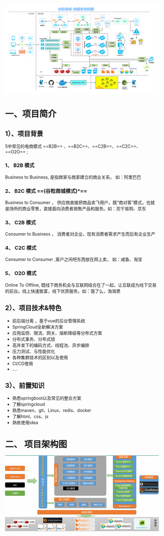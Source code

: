 ![架构图](./assert/谷粒商城-微服务架构图.jpg)

# 一、项目简介

## 1）、项目背景

5中常见的电商模式 ==B2B== 、==B2C==、==C2B==、==C2C==、==O2O== ;

### 1、 B2B 模式

Business to Business, 是指商家与商家建立的商业关系， 如：阿里巴巴

### 2、 B2C 模式 ==(谷粒商城模式)*==

Business to Consumer ， 供应商直接把商品卖飞用户，既“商对客”模式，也就是场所的商业零售，直接面向消费者销售产品和服务。如：苏宁易购、京东

### 3、 C2B 模式

Consumer to Business ， 消费者对企业，现有消费者需求产生而后有企业生产

### 4、 C2C 模式

Consumer to Consumer ,客户之间吧东西放在网上卖， 如：咸鱼、淘宝

### 5、 O2O 模式

Online To Offline, 既线下商务机会与互联网结合在了一起，让互联成为线下交易的前台。线上快速致富，线下优质服务。如：饿了么，淘淘票

## 2）、项目技术&特色

- 前后端分离 ，基于vue的后台管理系统
- SpringCloud全新解决方案
- 应用监控、限流、网关、熔断降级等分布式方案
- 分布式事务、分布式锁
- 高并发下的编码方式、线程池、异步编排
- 压力测试、与性能优化
- 各种集群技术的区别以及使用
- CI/CD使用
- ....

## 3）、前置知识

- 熟悉springboot以及常见的整合方案
- 了解springcloud
- 熟悉maven、git、Linux、redis、docker
- 了解html、css、js
- 熟练使用idea

# 二、 项目架构图



![项目架构图](./assert/项目架构图.png)
